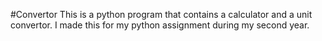 #Convertor
This is a python program that contains a calculator and a unit convertor.
I made this for my python assignment during my second year.